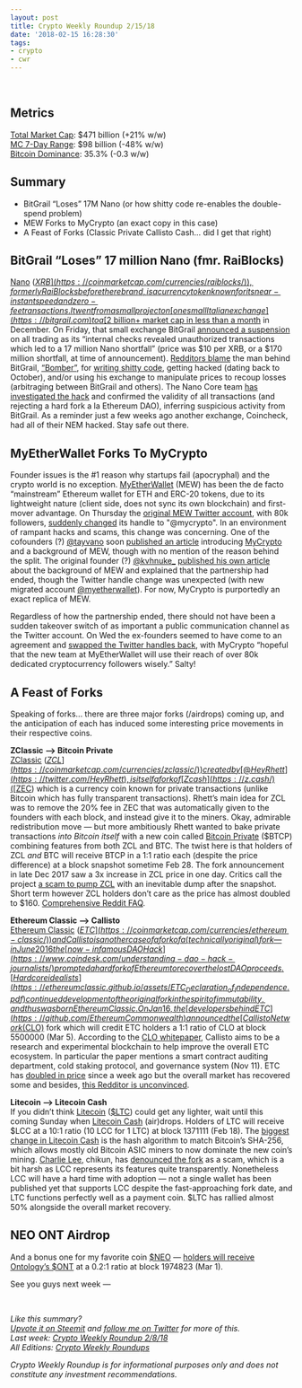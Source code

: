 ```yaml
---
layout: post
title: Crypto Weekly Roundup 2/15/18
date: '2018-02-15 16:28:30'
tags:
- crypto
- cwr
---
```


<br />

## Metrics
[Total Market Cap](https://coinmarketcap.com/charts/): $471 billion (+21% w/w)<br />
[MC 7-Day Range](https://coinmarketcap.com/charts/): $98 billion (-48% w/w)<br />
[Bitcoin Dominance](https://coinmarketcap.com/charts/#dominance-percentage): 35.3% (-0.3 w/w)

## Summary
- BitGrail “Loses” 17M Nano (or how shitty code re-enables the double-spend problem)
- MEW Forks to MyCrypto (an exact copy in this case)
- A Feast of Forks (Classic Private Callisto Cash… did I get that right)

## BitGrail “Loses” 17 million Nano (fmr. RaiBlocks)
[Nano](https://nano.org/en) ([$XRB](https://coinmarketcap.com/currencies/raiblocks/)), formerly RaiBlocks before the rebrand, is a currency token known for its near-instant speed and zero-fee transactions. It went from a small project on [one small Italian exchange](https://bitgrail.com) to a [$2 billion+ market cap in less than a month](https://coinmarketcap.com/currencies/raiblocks/) in December. On Friday, that small exchange BitGrail [announced a suspension](https://bitgrail.com/news) on all trading as its “internal checks revealed unauthorized transactions which led to a 17 million Nano shortfall” (price was $10 per XRB, or a $170 million shortfall, at time of announcement). [Redditors blame](https://www.reddit.com/r/nanocurrency/comments/7x1g8x/after_researching_what_is_currently_available_ive/)  the man behind BitGrail, [“Bomber”](https://twitter.com/bomberfrancy), for [writing shitty code](https://www.reddit.com/r/nanocurrency/comments/7widwu/there_is_a_lot_of_talk_about_a_bitgrail_hacker/), getting hacked (dating back to October), and/or using his exchange to manipulate prices to recoup losses (arbitraging between BitGrail and others). The Nano Core team [has investigated the hack](https://medium.com/@nanocurrency/bitgrail-insolvency-update-2-11-18-9349c9fe1281) and confirmed the validity of all transactions (and rejecting a hard fork a la Ethereum DAO), inferring suspicious activity from BitGrail. As a reminder just a few weeks ago another exchange, Coincheck, had all of their NEM hacked. Stay safe out there.

## MyEtherWallet Forks To MyCrypto
Founder issues is the #1 reason why startups fail (apocryphal) and the crypto world is no exception. [MyEtherWallet](https://www.myetherwallet.com/) (MEW) has been the de facto “mainstream” Ethereum wallet for ETH and ERC-20 tokens, due to its lightweight nature (client side, does not sync its own blockchain) and first-mover advantage. On Thursday the [original MEW Twitter account](https://twitter.com/mycrypto), with 80k followers, [suddenly changed](https://twitter.com/myetherwallet/status/961792085060808704) its handle to "@mycrypto". In an environment of rampant hacks and scams, this change was concerning. One of the cofounders (?) [@tayvano](https://twitter.com/tayvano_) soon [published an article](https://medium.com/mycrypto/mycrypto-launch-6a066bf41093) introducing [MyCrypto](https://mycrypto.com/) and a background of MEW, though with no mention of the reason behind the split. The original founder (?) [@kvhnuke_](https://twitter.com/kvhnuke_) [published his own article](https://www.reddit.com/r/ethereum/comments/7wgnds/official_myetherwallet_statement/) about the background of MEW and explained that the partnership had ended, though the Twitter handle change was unexpected (with new migrated account [@myetherwallet](https://twitter.com/myetherwallet)). For now, MyCrypto is purportedly an exact replica of MEW.

Regardless of how the partnership ended, there should not have been a sudden takeover switch of as important a public communication channel as the Twitter account. On Wed the ex-founders seemed to have come to an agreement and [swapped the Twitter handles back](https://twitter.com/myetherwallet/status/963927289938374656), with MyCrypto “hopeful that the new team at MyEtherWallet will use their reach of over 80k dedicated cryptocurrency followers wisely.” Salty!

## A Feast of Forks
Speaking of forks... there are three major forks (/airdrops) coming up, and the anticipation of each has induced some interesting price movements in their respective coins.

**ZClassic —> Bitcoin Private**<br />
[ZClassic](https://zclassic.org/) ([$ZCL](https://coinmarketcap.com/currencies/zclassic/)) created by [@HeyRhett](https://twitter.com/HeyRhett), is itself a fork of [Zcash](https://z.cash/) ([$ZEC](https://coinmarketcap.com/currencies/zcash/)) which is a currency coin known for private transactions (unlike Bitcoin which has fully transparent transactions). Rhett’s main idea for ZCL was to remove the 20% fee in ZEC that was automatically given to the founders with each block, and instead give it to the miners. Okay, admirable redistribution move — but more ambitiously Rhett wanted to bake private transactions *into Bitcoin itself* with a new coin called [Bitcoin Private](https://btcprivate.org/) ($BTCP) combining features from both ZCL and BTC. The twist here is that holders of ZCL *and* BTC will receive BTCP in a 1:1 ratio each (despite the price difference) at a block snapshot sometime Feb 28. The fork announcement in late Dec 2017 saw a 3x increase in ZCL price in one day. Critics call the project [a scam to pump ZCL](https://twitter.com/nic__carter/status/957785010832052224) with an inevitable dump after the snapshot. Short term however ZCL holders don’t care as the price has almost doubled to $160. [Comprehensive Reddit FAQ](https://www.reddit.com/r/BitcoinPrivate/comments/7xed60/please_read_zclassic_bitcoinprivate_snapshotfork/).

**Ethereum Classic —> Callisto**<br />
[Ethereum Classic](https://ethereumclassic.github.io/) ([$ETC](https://coinmarketcap.com/currencies/ethereum-classic/)) and Callisto is another case of a fork of a (technically original) fork — in June 2016 the [now-infamous DAO Hack](https://www.coindesk.com/understanding-dao-hack-journalists/) prompted a hard fork of Ethereum to recover the lost DAO proceeds. [Hardcore idealists](https://ethereumclassic.github.io/assets/ETC_Declaration_of_Independence.pdf) continued development of the original fork in the spirit of immutability, and thus was born Ethereum Classic. On Jan 16, the [developers behind ETC](https://github.com/EthereumCommonwealth) announced the [Callisto Network ($CLO)](https://www.reddit.com/r/EthereumClassic/comments/7qs9ui/callisto_network_announcement/) fork which will credit ETC holders a 1:1 ratio of CLO at block 5500000 (Mar 5). According to the [CLO whitepaper](https://drive.google.com/file/d/16sW_0YajCedBdLvr9jmgJqE9L-SzuYKq/view), Callisto aims to be a research and experimental blockchain to help improve the overall ETC ecosystem. In particular the paper mentions a smart contract auditing department, cold staking protocol, and governance system (Nov 11). ETC has [doubled in price](https://coinmarketcap.com/currencies/ethereum-classic/) since a week ago but the overall market has recovered some and besides, [this Redditor is unconvinced](https://www.reddit.com/r/EthereumClassic/comments/7xgfvv/when_is_this_airdropfork_thats_driving_up_the/).

**Litecoin —> Litecoin Cash**<br />
If you didn’t think [Litecoin](https://litecoin.com/) ([$LTC](https://coinmarketcap.com/currencies/litecoin/)) could get any lighter, wait until this coming Sunday when [Litecoin Cash](https://litecoinca.sh/) (air)drops. Holders of LTC will receive $LCC at a 10:1 ratio (10 LCC for 1 LTC) at block 1371111 (Feb 18). The [biggest change in Litecoin Cash](https://themerkle.com/what-is-litecoin-cash/) is the hash algorithm to match Bitcoin’s SHA-256, which allows mostly old Bitcoin ASIC miners to now dominate the new coin’s mining. [Charlie Lee](https://twitter.com/SatoshiLite), chikun, has [denounced the fork](https://twitter.com/satoshilite/status/958170338621145089) as a scam, which is a bit harsh as LCC represents its features quite transparently. Nonetheless LCC will have a hard time with adoption — not a single wallet has been published yet that supports LCC despite the fast-approaching fork date, and LTC functions perfectly well as a payment coin. $LTC has rallied almost 50% alongside the overall market recovery.

## NEO ONT Airdrop
And a bonus one for my favorite coin [$NEO](https://coinmarketcap.com/currencies/neo/) — [holders will receive](https://neo.org/blog/details/3061) [Ontology’s $ONT](https://ont.io/) at a 0.2:1 ratio at block 1974823 (Mar 1).

See you guys next week —

<br />

*Like this summary?<br /> [Upvote it on Steemit](https://steemit.com/cryptocurrency/@aeto/aeto-s-crypto-weekly-roundup-2-15-18) and [follow me on Twitter](https://twitter.com/tonyin) for more of this.*<br />*Last week: [Crypto Weekly Roundup 2/8/18](https://tonyy.in/crypto-weekly-roundup-2-8-18/)*<br />*All Editions: [Crypto Weekly Roundups](https://tonyy.in/tag/cwr/)*

*Crypto Weekly Roundup is for informational purposes only and does not constitute any investment recommendations.*